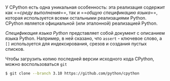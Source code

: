 У CPython есть одна уникальная особенность: эта реализация содержит как ==_среду выполнения_==, так и ==_общую спецификацию языка_==, которая используется всеми остальными реализациями Python. CPython является официальной (или эталонной) реализацией Python.

_Спецификация языка Python_ представляет собой документ с описанием языка Python. Например, в ней сказано, что `assert` - ключевое слово, а `[]` используется для индексирования, срезов и создания пустых списков.

Чтобы загрузить копию последней версии исходного кода CPython, можно воспользоваться `git`
```bash
$ git clone --branch 3.10 https://github.com/python/cpython
```

